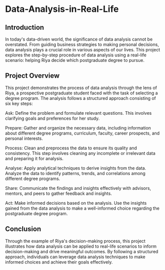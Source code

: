 # Data-Analysis-in-Real-Life

<h2> Introduction </h2>

In today's data-driven world, the significance of data analysis cannot be overstated. From guiding business strategies to making personal decisions, data analysis plays a crucial role in various aspects of our lives. This project explores the step-by-step procedure of data analysis using a real-life scenario: helping Riya decide which postgraduate degree to pursue.

<h2>Project Overview</h2>

This project demonstrates the process of data analysis through the lens of Riya, a prospective postgraduate student faced with the task of selecting a degree program. The analysis follows a structured approach consisting of six key steps:

Ask: Define the problem and formulate relevant questions. This involves clarifying goals and preferences for her study.

Prepare: Gather and organize the necessary data, including information about different degree programs, curriculum, faculty, career prospects, and personal interests.

Process: Clean and preprocess the data to ensure its quality and consistency. This step involves cleaning any incomplete or irrelevant data and preparing it for analysis.

Analyse: Apply analytical techniques to derive insights from the data. Analyze the data to identify patterns, trends, and correlations among different degree programs.

Share: Communicate the findings and insights effectively with advisors, mentors, and peers to gather feedback and insights.

Act: Make informed decisions based on the analysis. Use the insights gained from the data analysis to make a well-informed choice regarding the postgraduate degree program.

<h2>Conclusion</h2>

Through the example of Riya's decision-making process, this project illustrates how data analysis can be applied to real-life scenarios to inform decision-making and drive meaningful outcomes. By following a structured approach, individuals can leverage data analysis techniques to make informed choices and achieve their goals effectively.
